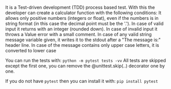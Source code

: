 It is a Test-driven development (TDD) process based test. 
With this the developer can create a calculator function with the following conditions:
It allows only positive numbers (integers or float), even if the numbers is in string format (in this case the decimal point must be the '.').
In case of valid input it returns with an integer (rounded down).
In case of invalid input it throws a Value error with a small comment.
In case of any valid string message variable given, it writes it to the stdout after a "The message is:" header line.
In case of the message contains only upper case letters, it is converted to lower case

You can run the tests with: 
`python -m pytest tests -vv`
All tests are skipped except the first one, you can remove the @unittest.skip(..) decorator one by one.

If you do not have `pytest` then you can install it with:
`pip install pytest`
